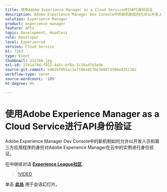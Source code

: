 ```yaml
---
title: 使用Adobe Experience Manager as a Cloud Service进行API身份验证
description: Adobe Experience Manager Dev Console中的新机制如何允许以开发人员和第三方应用程序的身份对Adobe Experience Manager在云中的实例进行身份验证。 此会话作为Adobe Developers Live内容事件的一部分提供。
solution: Experience Manager
product: experience manager
feature: APIs
topic: Development, Headless
role: Developer
level: Experienced
version: Cloud Service
kt: 7167
type: Event
thumbnail: 331768.jpg
exl-id: 27e1a74d-f922-4a5c-bf8a-1c16a47d3e9e
source-git-commit: e401bf0b5ac1e7f06a4576e36887358bed352162
workflow-type: tm+mt
source-wordcount: '109'
ht-degree: 0%

---
```


# 使用Adobe Experience Manager as a Cloud Service进行API身份验证

Adobe Experience Manager Dev Console中的新机制如何允许以开发人员和第三方应用程序的身份对Adobe Experience Manager在云中的实例进行身份验证。

在中继续对话 **[Experience League社区](https://adobe.ly/36Yd3v6)**.

>[!VIDEO](https://video.tv.adobe.com/v/331768/?quality=12&learn=on&hidetitle=true)

单击 **[此处](/help/adobe-developers-live/assets/api-authentication.pdf)** 用于会话幻灯片。
